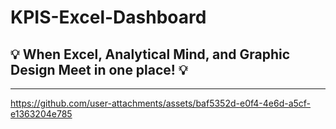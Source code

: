 # KPIS-Excel-Dashboard

## 💡 When Excel, Analytical Mind, and Graphic Design Meet in one place! 💡

---

https://github.com/user-attachments/assets/baf5352d-e0f4-4e6d-a5cf-e1363204e785

